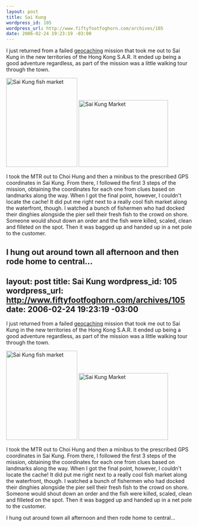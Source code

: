 ```yaml
--- 
layout: post
title: Sai Kung
wordpress_id: 105
wordpress_url: http://www.fiftyfootfoghorn.com/archives/105
date: 2006-02-24 19:23:19 -03:00
---
```

I just returned from a failed <a href="http://www.geocaching.com">geocaching</a> mission that took me out to Sai Kung in the new territories of the Hong Kong S.A.R. It ended up being a good adventure regardless, as part of the mission was a little walking tour through the town.

<a href="http://flickr.com/photos/fiftyfeet/103742744"><img src="http://static.flickr.com/25/103742744_9d1518608c_m.jpg" border="0" alt="Sai Kung fish market" width="191" height="240" /></a> <a href="http://flickr.com/photos/fiftyfeet/103743996"><img src="http://static.flickr.com/19/103743996_9929d7e30c_m.jpg" border="0" alt="Sai Kung Market" width="240" height="180" /></a>

I took the MTR out to Choi Hung and then a minibus to the prescribed GPS coordinates in Sai Kung. From there, I followed the first 3 steps of the mission, obtaining the coordinates for each one from clues based on landmarks along the way. When I got the final point, however, I couldn't locate the cache! It did put me right next to a really cool fish market along the waterfront, though. I watched a bunch of fishermen who had docked their dinghies alongside the pier sell their fresh fish to the crowd on shore. Someone would shout down an order and the fish were killed, scaled, clean and filleted on the spot. Then it was bagged up and handed up in a net pole to the customer.

I hung out around town all afternoon and then rode home to central...
--- 
layout: post
title: Sai Kung
wordpress_id: 105
wordpress_url: http://www.fiftyfootfoghorn.com/archives/105
date: 2006-02-24 19:23:19 -03:00
---
I just returned from a failed <a href="http://www.geocaching.com">geocaching</a> mission that took me out to Sai Kung in the new territories of the Hong Kong S.A.R. It ended up being a good adventure regardless, as part of the mission was a little walking tour through the town.

<a href="http://flickr.com/photos/fiftyfeet/103742744"><img src="http://static.flickr.com/25/103742744_9d1518608c_m.jpg" border="0" alt="Sai Kung fish market" width="191" height="240" /></a> <a href="http://flickr.com/photos/fiftyfeet/103743996"><img src="http://static.flickr.com/19/103743996_9929d7e30c_m.jpg" border="0" alt="Sai Kung Market" width="240" height="180" /></a>

I took the MTR out to Choi Hung and then a minibus to the prescribed GPS coordinates in Sai Kung. From there, I followed the first 3 steps of the mission, obtaining the coordinates for each one from clues based on landmarks along the way. When I got the final point, however, I couldn't locate the cache! It did put me right next to a really cool fish market along the waterfront, though. I watched a bunch of fishermen who had docked their dinghies alongside the pier sell their fresh fish to the crowd on shore. Someone would shout down an order and the fish were killed, scaled, clean and filleted on the spot. Then it was bagged up and handed up in a net pole to the customer.

I hung out around town all afternoon and then rode home to central...
